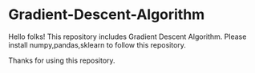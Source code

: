 # Gradient-Descent-Algorithm
Hello folks! This repository includes Gradient Descent Algorithm. 
Please install numpy,pandas,sklearn to follow this repository.  

Thanks for using this repository.
